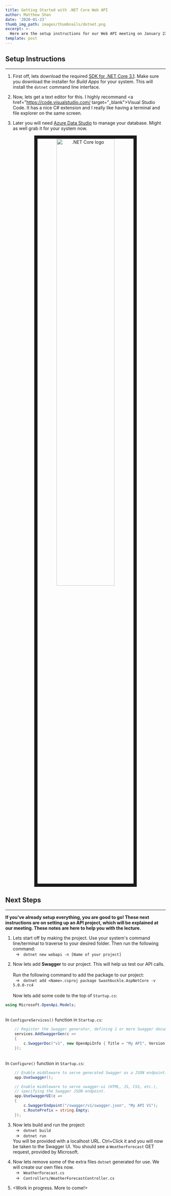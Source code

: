 ```yaml
---
title: Getting Started with .NET Core Web API
author: Matthew Shan
date: '2020-01-23'
thumb_img_path: images/thumbnails/dotnet.png
excerpt: >-
  Here are the setup instructions for our Web API meeting on January 23, 2020.
template: post
---
```





## Setup Instructions

---

1. First off, lets download the required <a href="https://dotnet.microsoft.com/download" target="_blank">SDK for .NET Core 3.1</a>. Make sure you download the installer for *Build Apps* for your system. This will install the `dotnet` command line interface.

2. Now, lets get a text editor for this. I highly recommand <a href="https://code.visualstudio.com/ target="_blank">Visual Studio Code</a>. It has a nice C# extension and I really like having a terminal and file explorer on the same screen.

3. Later you will need <a href="https://docs.microsoft.com/en-us/sql/azure-data-studio/download?view=sql-server-ver15">Azure Data Studio</a> to manage your database. Might as well grab it for your system now.

<img src="/images/thumbnails/dotnet.png" 
alt=".NET Core logo"  border="10" style=" width: 60%; height: 60%; text-align: center; display: block; margin: 0 auto;"/>

## Next Steps

---

**If you've already setup everything, you are good to go! These next instructions are on setting up an API project, which will be explained at our meeting. These notes are here to help you with the lecture.**

1. Lets start off by making the project. Use your system's command line/terminal to traverse to your desired folder. Then run the following command: <br/>
&nbsp; &#8594; &nbsp; `dotnet new webapi -n [Name of your project]`

2. Now lets add **Swagger** to our project. This will help us test our API calls.
<br/> <br/> Run the following command to add the package to our project:<br/>
&nbsp; &#8594; &nbsp; `dotnet add <Name>.csproj package Swashbuckle.AspNetCore -v 5.0.0-rc4`
<br/> <br/> Now lets add some code to the top of `Startup.cs`: <br/>
```C#
using Microsoft.OpenApi.Models;
```
<br/> In `ConfigureServices()` function in `Startup.cs`:
```C#
    // Register the Swagger generator, defining 1 or more Swagger documents
    services.AddSwaggerGen(c =>
    {
        c.SwaggerDoc("v1", new OpenApiInfo { Title = "My API", Version = "v1" });
    });
``` 
<br/> In `Configure()` function in `Startup.cs`:
```C#
    // Enable middleware to serve generated Swagger as a JSON endpoint.
    app.UseSwagger();

    // Enable middleware to serve swagger-ui (HTML, JS, CSS, etc.),
    // specifying the Swagger JSON endpoint.
    app.UseSwaggerUI(c =>
    {
        c.SwaggerEndpoint("/swagger/v1/swagger.json", "My API V1");
        c.RoutePrefix = string.Empty;
    });
```

3. Now lets build and run the project:<br/>
&nbsp; &#8594; &nbsp; `dotnet build`<br/>
&nbsp; &#8594; &nbsp; `dotnet run`<br/>
You will be provided with a localhost URL. Ctrl+Click it and you will now be taken to the Swagger UI. You should see a `WeatherForecast` GET request, provided by Microsoft.

4. Now lets remove some of the extra files `dotnet` generated for use. We will create our own files now. <br/>
&nbsp; &#8594; &nbsp; `WeatherForecast.cs` <br/>
&nbsp; &#8594; &nbsp; `Controllers/WeatherForecastController.cs` <br/>

5. <Work in progress. More to come!>